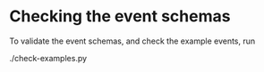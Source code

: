 Checking the event schemas
==========================

To validate the event schemas, and check the example events, run

   ./check-examples.py
